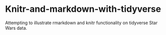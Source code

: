 # Knitr-and-markdown-with-tidyverse
Attempting to illustrate rmarkdown and knitr functionality on tidyverse Star Wars data.

